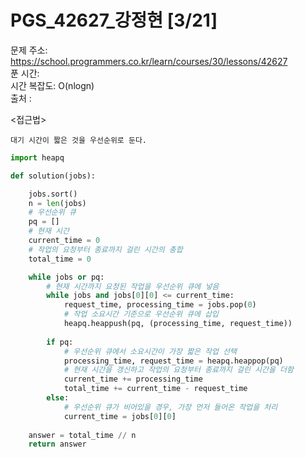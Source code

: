 # PGS_42627_강정현 [3/21] </br>
문제 주소: https://school.programmers.co.kr/learn/courses/30/lessons/42627 </br>
푼 시간: </br>
시간 복잡도: O(nlogn) </br>
출처 : 

<접근법>
```
대기 시간이 짧은 것을 우선순위로 둔다.
```


```python
import heapq

def solution(jobs):

    jobs.sort()
    n = len(jobs)
    # 우선순위 큐
    pq = []
    # 현재 시간
    current_time = 0
    # 작업의 요청부터 종료까지 걸린 시간의 총합
    total_time = 0

    while jobs or pq:
        # 현재 시간까지 요청된 작업을 우선순위 큐에 넣음
        while jobs and jobs[0][0] <= current_time:
            request_time, processing_time = jobs.pop(0)
            # 작업 소요시간 기준으로 우선순위 큐에 삽입
            heapq.heappush(pq, (processing_time, request_time))
        
        if pq:
            # 우선순위 큐에서 소요시간이 가장 짧은 작업 선택
            processing_time, request_time = heapq.heappop(pq)
            # 현재 시간을 갱신하고 작업의 요청부터 종료까지 걸린 시간을 더함
            current_time += processing_time
            total_time += current_time - request_time
        else:
            # 우선순위 큐가 비어있을 경우, 가장 먼저 들어온 작업을 처리
            current_time = jobs[0][0]
    
    answer = total_time // n
    return answer

```

